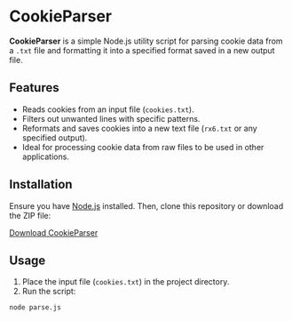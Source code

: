 # CookieParser

**CookieParser** is a simple Node.js utility script for parsing cookie data from a `.txt` file and formatting it into a specified format saved in a new output file.

## Features
- Reads cookies from an input file (`cookies.txt`).
- Filters out unwanted lines with specific patterns.
- Reformats and saves cookies into a new text file (`rx6.txt` or any specified output).
- Ideal for processing cookie data from raw files to be used in other applications.

## Installation

Ensure you have [Node.js](https://nodejs.org/) installed. Then, clone this repository or download the ZIP file:

[Download CookieParser](https://github.com/yourusername/CookieParser/archive/refs/heads/main.zip)

## Usage

1. Place the input file (`cookies.txt`) in the project directory.
2. Run the script:

```bash
node parse.js
